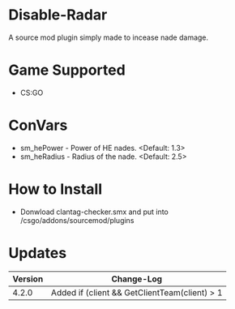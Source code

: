# Disable-Radar
A source mod plugin simply made to incease nade damage.

# Game Supported
- CS:GO

# ConVars
- sm_hePower - Power of HE nades. <Default: 1.3>
- sm_heRadius - Radius of the nade.  <Default: 2.5>

# How to Install
- Donwload clantag-checker.smx and put into /csgo/addons/sourcemod/plugins

# Updates

| Version | Change-Log          |
| ------- | ------------------ |
| 4.2.0   | Added if (client && GetClientTeam(client) > 1 || GetClientTeam(client) < 1) |
